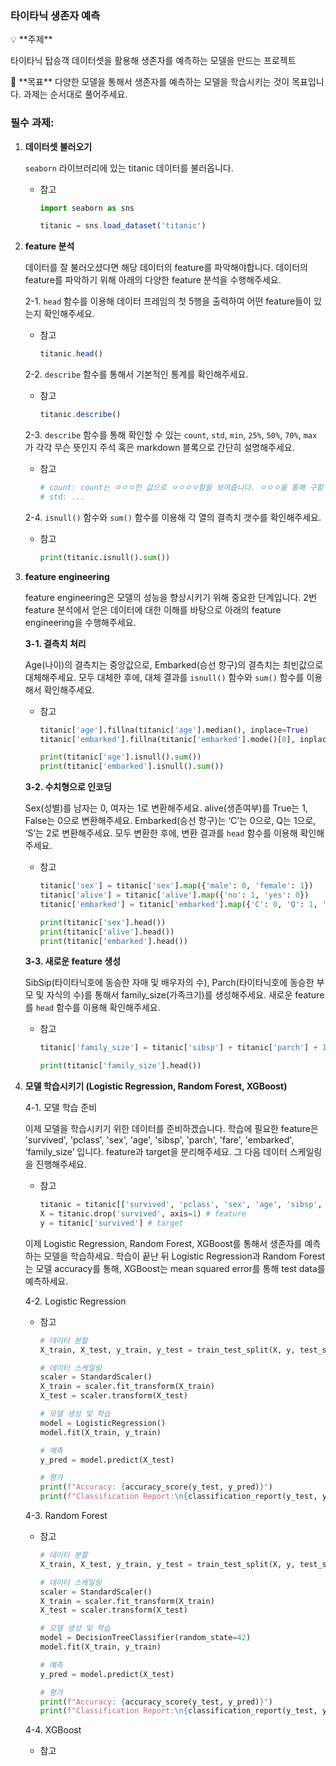 ### 타이타닉 생존자 예측

<aside>
💡 **주제**

타이타닉 탑승객 데이터셋을 활용해 생존자를 예측하는 모델을 만드는 프로젝트

</aside>

<aside>
🎯 **목표**
다양한 모델을 통해서 생존자를 예측하는 모델을 학습시키는 것이 목표입니다. 
과제는 순서대로 풀어주세요.

</aside>

### **필수 과제:**

1. **데이터셋 불러오기** 
    
    `seaborn` 라이브러리에 있는 titanic 데이터를 불러옵니다.
    
    - 참고
        
        ```jsx
        import seaborn as sns
        
        titanic = sns.load_dataset('titanic')
        ```
        
2. **feature 분석**
    
    데이터를 잘 불러오셨다면 해당 데이터의 feature를 파악해야합니다. 데이터의 feature를 파악하기 위해 아래의 다양한 feature 분석을 수행해주세요. 
    
    2-1. `head` 함수를 이용해 데이터 프레임의 첫 5행을 출력하여 어떤 feature들이 있는지 확인해주세요. 
    
    - 참고
        
        ```jsx
        titanic.head()
        ```
        
    
     2-2. `describe` 함수를 통해서 기본적인 통계를 확인해주세요. 
    
    - 참고
        
        ```jsx
        titanic.describe()
        ```
        
    
    2-3. `describe` 함수를 통해 확인할 수 있는 `count`, `std`, `min`, `25%`, `50%`, `70%`, `max` 가 각각 무슨 뜻인지 주석 혹은 markdown 블록으로 간단히 설명해주세요. 
    
    - 참고
        
        ```python
        # count: count는 ㅇㅇㅇ한 값으로 ㅇㅇㅇㅇ함을 보여줍니다. ㅇㅇㅇ을 통해 구할 수 있습니다.
        # std: ...
        ```
        
    
    2-4. `isnull()` 함수와 `sum()`  함수를 이용해 각 열의 결측치 갯수를 확인해주세요.
    
    - 참고
        
        ```python
        print(titanic.isnull().sum())
        ```
        
3. **feature engineering**
    
    feature engineering은 모델의 성능을 향상시키기 위해 중요한 단계입니다. 2번 feature 분석에서 얻은 데이터에 대한 이해를 바탕으로 아래의 feature engineering을 수행해주세요. 
    
    **3-1. 결측치 처리**
    
    Age(나이)의 결측치는 중앙값으로, Embarked(승선 항구)의 결측치는 최빈값으로 대체해주세요. 모두 대체한 후에, 대체 결과를 `isnull()` 함수와 `sum()`  함수를 이용해서 확인해주세요. 
    
    - 참고
        
        ```python
        titanic['age'].fillna(titanic['age'].median(), inplace=True)
        titanic['embarked'].fillna(titanic['embarked'].mode()[0], inplace=True)
        
        print(titanic['age'].isnull().sum())
        print(titanic['embarked'].isnull().sum())
        ```
        
    
    **3-2. 수치형으로 인코딩**
    
    Sex(성별)를 남자는 0, 여자는 1로 변환해주세요. alive(생존여부)를 True는 1, False는 0으로 변환해주세요. Embarked(승선 항구)는 ‘C’는 0으로, Q는 1으로, ‘S’는 2로 변환해주세요. 모두 변환한 후에, 변환 결과를 `head` 함수를 이용해 확인해주세요. 
    
    - 참고
        
        ```python
        titanic['sex'] = titanic['sex'].map({'male': 0, 'female': 1})
        titanic['alive'] = titanic['alive'].map({'no': 1, 'yes': 0})
        titanic['embarked'] = titanic['embarked'].map({'C': 0, 'Q': 1, 'S': 2,})
        
        print(titanic['sex'].head())
        print(titanic['alive'].head())
        print(titanic['embarked'].head())
        ```
        
    
    **3-3. 새로운 feature 생성**
    
    SibSip(타이타닉호에 동승한 자매 및 배우자의 수), Parch(타이타닉호에 동승한 부모 및 자식의 수)를 통해서 family_size(가족크기)를 생성해주세요. 새로운 feature를 `head` 함수를 이용해 확인해주세요. 
    
    - 참고
        
        ```python
        titanic['family_size'] = titanic['sibsp'] + titanic['parch'] + 1
        
        print(titanic['family_size'].head())
        ```
        
4. **모델 학습시키기 (Logistic Regression, Random Forest, XGBoost)**
    
    4-1. 모델 학습 준비 
    
    이제 모델을 학습시키기 위한 데이터를 준비하겠습니다. 학습에 필요한 feature은 'survived', 'pclass', 'sex', 'age', 'sibsp', 'parch', 'fare', 'embarked', ‘family_size’ 입니다. feature과 target을 분리해주세요.  그 다음 데이터 스케일링을 진행해주세요. 
    
    - 참고
        
        ```python
        titanic = titanic[['survived', 'pclass', 'sex', 'age', 'sibsp', 'parch', 'fare', 'embarked', 'family_size']]
        X = titanic.drop('survived', axis=1) # feature
        y = titanic['survived'] # target
        ```
        
    
    이제 Logistic Regression, Random Forest, XGBoost를 통해서 생존자를 예측하는 모델을 학습하세요. 학습이 끝난 뒤 Logistic Regression과 Random Forest는 모델 accuracy를 통해, XGBoost는 mean squared error를 통해 test data를 예측하세요. 
    
    4-2. Logistic Regression
    
    - 참고
        
        ```python
        # 데이터 분할
        X_train, X_test, y_train, y_test = train_test_split(X, y, test_size=0.2, random_state=42)
        
        # 데이터 스케일링
        scaler = StandardScaler()
        X_train = scaler.fit_transform(X_train)
        X_test = scaler.transform(X_test)
        
        # 모델 생성 및 학습
        model = LogisticRegression()
        model.fit(X_train, y_train)
        
        # 예측
        y_pred = model.predict(X_test)
        
        # 평가
        print(f"Accuracy: {accuracy_score(y_test, y_pred)}")
        print(f"Classification Report:\n{classification_report(y_test, y_pred)}")
        ```
        
    
    4-3. Random Forest
    
    - 참고
        
        ```python
        # 데이터 분할
        X_train, X_test, y_train, y_test = train_test_split(X, y, test_size=0.2, random_state=42)
        
        # 데이터 스케일링
        scaler = StandardScaler()
        X_train = scaler.fit_transform(X_train)
        X_test = scaler.transform(X_test)
        
        # 모델 생성 및 학습
        model = DecisionTreeClassifier(random_state=42)
        model.fit(X_train, y_train)
        
        # 예측
        y_pred = model.predict(X_test)
        
        # 평가
        print(f"Accuracy: {accuracy_score(y_test, y_pred)}")
        print(f"Classification Report:\n{classification_report(y_test, y_pred)}")
        ```
        
    
    4-4. XGBoost
    
    - 참고